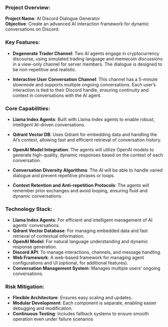 ### Project Overview:
**Project Name**: AI Discord Dialogue Generator  
**Objective**: Create an advanced AI interaction framework for dynamic conversations on Discord.

### Key Features:
- **Degenerate Trader Channel**: Two AI agents engage in cryptocurrency discourse, using simulated trading language and memecoin discussions in a view-only channel for server members. The dialogue is designed to be non-repetitive and realistic.
  
- **Interactive User Conversation Channel**: This channel has a 5-minute slowmode and supports multiple ongoing conversations. Each user’s interaction is tied to their Discord handle, ensuring continuity and context in conversations with the AI agent.

### Core Capabilities:
- **Llama Index Agents**: Built with Llama Index agents to enable robust, intelligent AI-driven conversations.
  
- **Qdrant Vector DB**: Uses Qdrant for embedding data and handling the AI’s context, allowing fast and efficient retrieval of conversation history.

- **OpenAI Model Integration**: The agents will utilize OpenAI models to generate high-quality, dynamic responses based on the context of each conversation.

- **Conversation Diversity Algorithms**: The AI will be able to handle varied dialogue and prevent repetitive phrases or loops.

- **Context Retention and Anti-repetition Protocols**: The agents will remember prior exchanges and avoid looping, ensuring fluid and dynamic conversations.

### Technology Stack:
- **Llama Index Agents**: For efficient and intelligent management of AI agents’ conversations.
- **Qdrant Vector Database**: For managing embedded data and fast retrieval of contextual information.
- **OpenAI Model**: For natural language understanding and dynamic response generation.
- **Discord API**: To manage interactions, channels, and message handling.
- **Web Framework**: A web-based framework for managing agent configurations and UI (optional, for additional features).
- **Conversation Management System**: Manages multiple users' ongoing conversations.

### Risk Mitigation:
- **Flexible Architecture**: Ensures easy scaling and updates.
- **Modular Development**: Each component is separate, enabling easier debugging and modification.
- **Continuous Testing**: Includes fallback systems to ensure smooth operation even under failure scenarios
